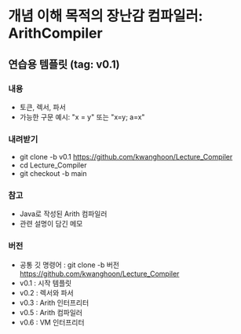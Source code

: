 # 개념 이해 목적의 장난감 컴파일러: ArithCompiler

## 연습용 템플릿 (tag: v0.1)

### 내용
 - 토큰, 렉서, 파서
 - 가능한 구문 예시: "x = y" 또는 "x=y; a=x"

### 내려받기
 - git clone -b v0.1 https://github.com/kwanghoon/Lecture_Compiler
 - cd Lecture_Compiler
 - git checkout -b main

### 참고
 - Java로 작성된 Arith 컴파일러
 - 관련 설명이 담긴 메모

### 버전
 - 공통 깃 명령어 : git clone -b 버전 https://github.com/kwanghoon/Lecture_Compiler
 - v0.1 : 시작 템플릿
 - v0.2 : 렉서와 파서
 - v0.3 : Arith 인터프리터
 - v0.5 : Arith 컴파일러
 - v0.6 : VM 인터프리터
